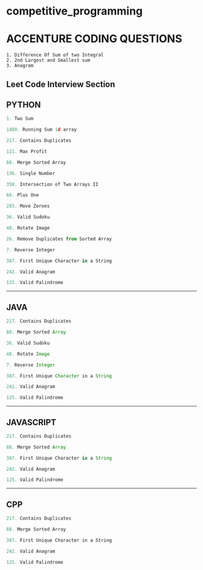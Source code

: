 # competitive_programming

# ACCENTURE CODING QUESTIONS

```MD
1. Difference Of Sum of two Integral
2. 2nd Largest and Smallest sum
3. Anagram
```

## Leet Code Interview Section

## PYTHON

```Python
1. Two Sum 

1480. Running Sum 1d array

217. Contains Duplicates

121. Max Profit 

88. Merge Sorted Array 

136. Single Number 

350. Intersection of Two Arrays II 

66. Plus One 

283. Move Zeroes 

36. Valid Sudoku

48. Rotate Image 

26. Remove Duplicates from Sorted Array 

7. Reverse Integer 

387. First Unique Character in a String 

242. Valid Anagram 

125. Valid Palindrome
```
____

## JAVA

```Java
217. Contains Duplicates

88. Merge Sorted Array 

36. Valid Sudoku 

48. Rotate Image 

7. Reverse Integer 

387. First Unique Character in a String 

242. Valid Anagram 

125. Valid Palindrome
```

___

## JAVASCRIPT

```JavaScript
217. Contains Duplicates

88. Merge Sorted Array 

387. First Unique Character in a String 

242. Valid Anagram 

125. Valid Palindrome

```

___

## CPP

``` CPP
217. Contains Duplicates

88. Merge Sorted Array 

387. First Unique Character in a String 

242. Valid Anagram 

125. Valid Palindrome

```
